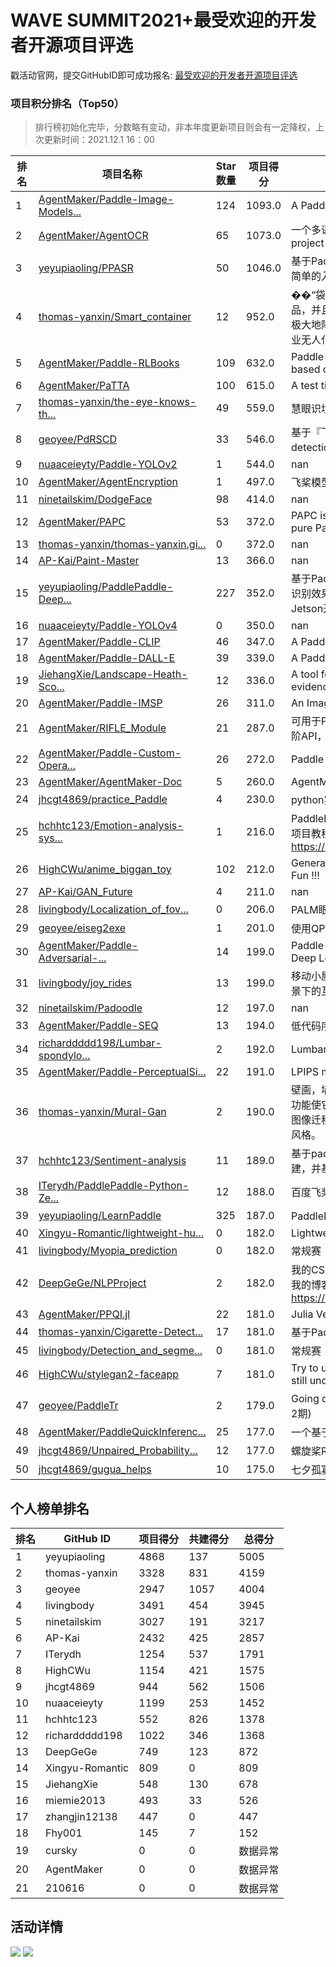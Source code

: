 # WAVE SUMMIT2021+最受欢迎的开发者开源项目评选

戳活动官网，提交GitHubID即可成功报名: [最受欢迎的开发者开源项目评选](https://www.paddlepaddle.org.cn/wavesummitplus2021)

### 项目积分排名（Top50）

> 排行榜初始化完毕，分数略有变动，非本年度更新项目则会有一定降权，上次更新时间：2021.12.1 16：00

| 排名 | 项目名称 | Star数量 | 项目得分 | 项目简介 |
| -------- | -------- | -------- | -------- | -------- |
| 1 | [AgentMaker/Paddle-Image-Models...](https://github.com/AgentMaker/Paddle-Image-Models) | 124 | 1093.0 | A PaddlePaddle version image model zoo. |
| 2 | [AgentMaker/AgentOCR](https://github.com/AgentMaker/AgentOCR) | 65 | 1073.0 | 一个多语言支持、易使用的 OCR 项目。An easy-to-use OCR project with multilingual support. |
| 3 | [yeyupiaoling/PPASR](https://github.com/yeyupiaoling/PPASR) | 50 | 1046.0 | 基于PaddlePaddle2实现端到端中文语音识别，从入门到实战，超简单的入门案例，超实用的企业项目。 |
| 4 | [thomas-yanxin/Smart_container](https://github.com/thomas-yanxin/Smart_container) | 12 | 952.0 | ��“袋鼯麻麻——智能购物平台”能够精准地定位识别每一个商品，并且能够返回完整地购物清单及顾客应付的实际商品总价格，极大地降低零售行业实际运营过程中巨大的人力成本，提升零售行业无人化、自动化、智能化水平。 |
| 5 | [AgentMaker/Paddle-RLBooks](https://github.com/AgentMaker/Paddle-RLBooks) | 109 | 632.0 | Paddle-RLBooks is a reinforcement learning code study guide based on pure PaddlePaddle. |
| 6 | [AgentMaker/PaTTA](https://github.com/AgentMaker/PaTTA) | 100 | 615.0 | A test times augmentation toolkit based on paddle2.0. |
| 7 | [thomas-yanxin/the-eye-knows-th...](https://github.com/thomas-yanxin/the-eye-knows-the-garbage) | 49 | 559.0 | 慧眼识垃圾系统——垃圾分类全套技术方案 |
| 8 | [geoyee/PdRSCD](https://github.com/geoyee/PdRSCD) | 33 | 546.0 | 基于『飞桨』的遥感变化检测工具（Remote sensing change detection tool based on『PaddlePaddle』） |
| 9 | [nuaaceieyty/Paddle-YOLOv2](https://github.com/nuaaceieyty/Paddle-YOLOv2) | 1 | 544.0 | nan |
| 10 | [AgentMaker/AgentEncryption](https://github.com/AgentMaker/AgentEncryption) | 1 | 497.0 | 飞桨模型加密库 |
| 11 | [ninetailskim/DodgeFace](https://github.com/ninetailskim/DodgeFace) | 98 | 414.0 | nan |
| 12 | [AgentMaker/PAPC](https://github.com/AgentMaker/PAPC) | 53 | 372.0 | PAPC is a deep learning for point clouds platform based on pure PaddlePaddle |
| 13 | [thomas-yanxin/thomas-yanxin.gi...](https://github.com/thomas-yanxin/thomas-yanxin.github.com) | 0 | 372.0 | nan |
| 14 | [AP-Kai/Paint-Master](https://github.com/AP-Kai/Paint-Master) | 13 | 366.0 | nan |
| 15 | [yeyupiaoling/PaddlePaddle-Deep...](https://github.com/yeyupiaoling/PaddlePaddle-DeepSpeech) | 227 | 352.0 | 基于PaddlePaddle实现的语音识别，中文语音识别。项目完善，识别效果好。支持Windows，Linux下训练和预测，支持Nvidia Jetson开发板预测。 |
| 16 | [nuaaceieyty/Paddle-YOLOv4](https://github.com/nuaaceieyty/Paddle-YOLOv4) | 0 | 350.0 | nan |
| 17 | [AgentMaker/Paddle-CLIP](https://github.com/AgentMaker/Paddle-CLIP) | 46 | 347.0 | A PaddlePaddle version implementation of CLIP of OpenAI. |
| 18 | [AgentMaker/Paddle-DALL-E](https://github.com/AgentMaker/Paddle-DALL-E) | 39 | 339.0 | A PaddlePaddle version implementation of DALL-E of OpenAI. |
| 19 | [JiehangXie/Landscape-Heath-Sco...](https://github.com/JiehangXie/Landscape-Heath-Score) | 12 | 336.0 | A tool for evaluating landscape health benefits and supporting evidence-based design |
| 20 | [AgentMaker/Paddle-IMSP](https://github.com/AgentMaker/Paddle-IMSP) | 26 | 311.0 | An Image Search and Pair system base on PaddlePaddle. |
| 21 | [AgentMaker/RIFLE_Module](https://github.com/AgentMaker/RIFLE_Module) | 21 | 287.0 | 可用于PaddlePaddle的RIFLE优化策略封装版，支持普通API与高阶API，并且只需向训练代码中插入一行代码即可使用RIFLE策略。 |
| 22 | [AgentMaker/Paddle-Custom-Opera...](https://github.com/AgentMaker/Paddle-Custom-Operators) | 26 | 272.0 | Paddle Custom Operators. |
| 23 | [AgentMaker/AgentMaker-Doc](https://github.com/AgentMaker/AgentMaker-Doc) | 5 | 260.0 | AgentMaker document assistant |
| 24 | [jhcgt4869/practice_Paddle](https://github.com/jhcgt4869/practice_Paddle) | 4 | 230.0 | python实践到Paddle实践 |
| 25 | [hchhtc123/Emotion-analysis-sys...](https://github.com/hchhtc123/Emotion-analysis-system) | 1 | 216.0 | PaddleHub实战：基于OCEMOTION的中文微情感分析系统，完整项目教程地址：https://aistudio.baidu.com/aistudio/projectdetail/2211726 |
| 26 | [HighCWu/anime_biggan_toy](https://github.com/HighCWu/anime_biggan_toy) | 102 | 212.0 | Generate Amazing Anime Pictures With BigGAN. Just Have Fun !!! |
| 27 | [AP-Kai/GAN_Future](https://github.com/AP-Kai/GAN_Future) | 4 | 211.0 | nan |
| 28 | [livingbody/Localization_of_fov...](https://github.com/livingbody/Localization_of_fovea_in_color_fundus_photography_with_palm) | 0 | 206.0 | PALM眼底彩照中黄斑中央凹定位 |
| 29 | [geoyee/eiseg2exe](https://github.com/geoyee/eiseg2exe) | 1 | 201.0 | 使用QPT对EISeg打包 |
| 30 | [AgentMaker/Paddle-Adversarial-...](https://github.com/AgentMaker/Paddle-Adversarial-Toolbox) | 14 | 199.0 | Paddle-Adversarial-Toolbox (PAT) is a Python library for Deep Learning Security based on PaddlePaddle. |
| 31 | [livingbody/joy_rides](https://github.com/livingbody/joy_rides) | 13 | 199.0 | 移动小屋 智能车内互动玩伴 - 提供城市间，长途上和黑夜里多场景下的互动模式 |
| 32 | [ninetailskim/Padoodle](https://github.com/ninetailskim/Padoodle) | 12 | 197.0 | nan |
| 33 | [AgentMaker/Paddle-SEQ](https://github.com/AgentMaker/Paddle-SEQ) | 13 | 194.0 | 低代码序列数据处理框架，最短两行即可完成训练任务！ |
| 34 | [richarddddd198/Lumbar-spondylo...](https://github.com/richarddddd198/Lumbar-spondylolisthesis-grading) | 2 | 192.0 | Lumbar spondylolisthesis was graded based on PaddleSeg |
| 35 | [AgentMaker/Paddle-PerceptualSi...](https://github.com/AgentMaker/Paddle-PerceptualSimilarity) | 22 | 191.0 | LPIPS metric on PaddlePaddle. pip install paddle-lpips |
| 36 | [thomas-yanxin/Mural-Gan](https://github.com/thomas-yanxin/Mural-Gan) | 2 | 190.0 | 壁画，墙壁上的艺术。作为建筑物的附属部分，壁画的装饰和美化功能使它成为环境艺术的一个重要方面。本项目基于PaddleHub的图像迁移模型msgnet进行行迁移学习，实现任意图片转换成壁画风格。 |
| 37 | [hchhtc123/Sentiment-analysis](https://github.com/hchhtc123/Sentiment-analysis) | 11 | 189.0 | 基于paddlehub使用预训练模型Ernie完成4分类情感分析模型搭建，并基于PyQt5完成可视化界面。 |
| 38 | [ITerydh/PaddlePaddle-Python-Ze...](https://github.com/ITerydh/PaddlePaddle-Python-Zero-Based) | 12 | 188.0 | 百度飞桨领航团零基础Python入门 |
| 39 | [yeyupiaoling/LearnPaddle](https://github.com/yeyupiaoling/LearnPaddle) | 325 | 187.0 | PaddlePaddle V2版本系列教程，博客专栏： |
| 40 | [Xingyu-Romantic/lightweight-hu...](https://github.com/Xingyu-Romantic/lightweight-human-pose-estimation.paddle) | 0 | 182.0 | Lightweight Openpose Paddle |
| 41 | [livingbody/Myopia_prediction](https://github.com/livingbody/Myopia_prediction) | 0 | 182.0 | 常规赛：PALM病理性近视预测 |
| 42 | [DeepGeGe/NLPProject](https://github.com/DeepGeGe/NLPProject) | 2 | 182.0 | 我的CSDN博客【NLP模型原理与应用】系列文章实践项目代码，我的博客地址：https://blog.csdn.net/qq_24178985/category_11138049.html |
| 43 | [AgentMaker/PPQI.jl](https://github.com/AgentMaker/PPQI.jl) | 22 | 181.0 | Julia Version PaddlePaddle Quick Inference. |
| 44 | [thomas-yanxin/Cigarette-Detect...](https://github.com/thomas-yanxin/Cigarette-Detection) | 17 | 181.0 | 基于PaddleX的香烟检测器 |
| 45 | [livingbody/Detection_and_segme...](https://github.com/livingbody/Detection_and_segmentation_of_pathological_myopia) | 0 | 181.0 | 常规赛：PALM眼底彩照视盘探测与分割 |
| 46 | [HighCWu/stylegan2-faceapp](https://github.com/HighCWu/stylegan2-faceapp) | 7 | 181.0 | Try to use stylegan2 to achieve some facial special effects, still under construction  |
| 47 | [geoyee/PaddleTr](https://github.com/geoyee/PaddleTr) | 2 | 179.0 | Going deeper with Image Transformers(百度顶会论文复现营第2期) |
| 48 | [AgentMaker/PaddleQuickInferenc...](https://github.com/AgentMaker/PaddleQuickInference) | 25 | 177.0 | 一个基于 Paddle Inference 封装的用于快速部署的高层 API  |
| 49 | [jhcgt4869/Unpaired_Probability...](https://github.com/jhcgt4869/Unpaired_Probability_Prediction_The_first_ten) | 12 | 177.0 | 螺旋桨RNA结构预测竞赛第10名方案 |
| 50 | [jhcgt4869/gugua_helps](https://github.com/jhcgt4869/gugua_helps) | 10 | 175.0 | 七夕孤寡助手 |

## 个人榜单排名


| 排名 | GitHub ID | 项目得分 | 共建得分 | 总得分 |
| -------- | -------- | -------- | -------- | -------- |
| 1 | yeyupiaoling | 4868 | 137 | 5005 |
| 2 | thomas-yanxin | 3328 | 831 | 4159 |
| 3 | geoyee | 2947 | 1057 | 4004 |
| 4 | livingbody | 3491 | 454 | 3945 |
| 5 | ninetailskim | 3027 | 191 | 3217 |
| 6 | AP-Kai | 2432 | 425 | 2857 |
| 7 | ITerydh | 1254 | 537 | 1791 |
| 8 | HighCWu | 1154 | 421 | 1575 |
| 9 | jhcgt4869 | 944 | 562 | 1506 |
| 10 | nuaaceieyty | 1199 | 253 | 1452 |
| 11 | hchhtc123 | 552 | 826 | 1378 |
| 12 | richarddddd198 | 1022 | 346 | 1368 |
| 13 | DeepGeGe | 749 | 123 | 872 |
| 14 | Xingyu-Romantic | 809 | 0 | 809 |
| 15 | JiehangXie | 548 | 130 | 678 |
| 16 | miemie2013 | 493 | 33 | 526 |
| 17 | zhangjin12138 | 447 | 0 | 447 |
| 18 | Fhy001 | 145 | 7 | 152 |
| 19 | cursky | 0 | 0 | 数据异常 |
| 20 | AgentMaker | 0 | 0 | 数据异常 |
| 21 | 210616 | 0 | 0 | 数据异常 |



## 活动详情
![](https://ai-studio-static-online.cdn.bcebos.com/691fcf2cbdfe477f92d66522bb976346079bdc94ac4d41618a3a9162415fe96a)
![](https://ai-studio-static-online.cdn.bcebos.com/ad7686a37703458b819fe562909a14302e80fc94535448328a8036fc52d6ee4c)

